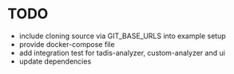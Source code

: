 # TODO

- include cloning source via GIT_BASE_URLS into example setup
- provide docker-compose file
- add integration test for tadis-analyzer, custom-analyzer and ui
- update dependencies
